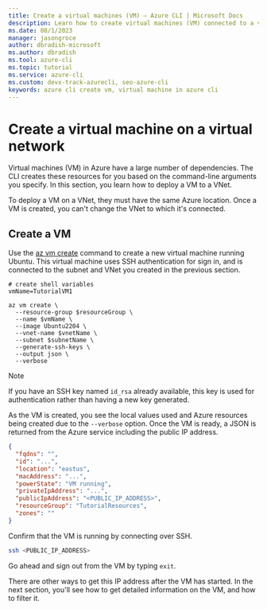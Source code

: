 ```yaml
---
title: Create a virtual machines (VM) – Azure CLI | Microsoft Docs
description: Learn how to create virtual machines (VM) connected to a virtual network (VNet) with the Azure CLI.
ms.date: 08/1/2023
manager: jasongroce
author: dbradish-microsoft
ms.author: dbradish
ms.tool: azure-cli
ms.topic: tutorial
ms.service: azure-cli
ms.custom: devx-track-azurecli, seo-azure-cli
keywords: azure cli create vm, virtual machine in azure cli
---
```


# Create a virtual machine on a virtual network

Virtual machines (VM) in Azure have a large number of dependencies. The CLI creates these resources for you based on
the command-line arguments you specify. In this section, you learn how to deploy a VM to a VNet.

To deploy a VM on a VNet, they must have the same Azure location. Once a VM is created, you can't change the VNet to which it's connected.

## Create a VM

Use the [az vm create](/cli/azure/vm#az_vm_create) command to create a new virtual machine running Ubuntu. This virtual machine uses SSH authentication for sign in, and is connected to the subnet and VNet you created in the previous section.

```azurecli-interactive
# create shell variables
vmName=TutorialVM1

az vm create \
  --resource-group $resourceGroup \
  --name $vmName \
  --image Ubuntu2204 \
  --vnet-name $vnetName \
  --subnet $subnetName \
  --generate-ssh-keys \
  --output json \
  --verbose 
```

> [!NOTE]
> If you have an SSH key named `id_rsa` already available, this key is used for authentication rather than having a new
> key generated.

As the VM is created, you see the local values used and Azure resources being created due to the `--verbose` option.
Once the VM is ready, a JSON is returned from the Azure service including the public IP address.

```json
{
  "fqdns": "",
  "id": "...",
  "location": "eastus",
  "macAddress": "...",
  "powerState": "VM running",
  "privateIpAddress": "...",
  "publicIpAddress": "<PUBLIC_IP_ADDRESS>",
  "resourceGroup": "TutorialResources",
  "zones": ""
}
```

Confirm that the VM is running by connecting over SSH.

```bash
ssh <PUBLIC_IP_ADDRESS>
```

Go ahead and sign out from the VM by typing `exit`.

There are other ways to get this IP address after the VM has started. In the next section, you'll see how to get detailed information on
the VM, and how to filter it.
